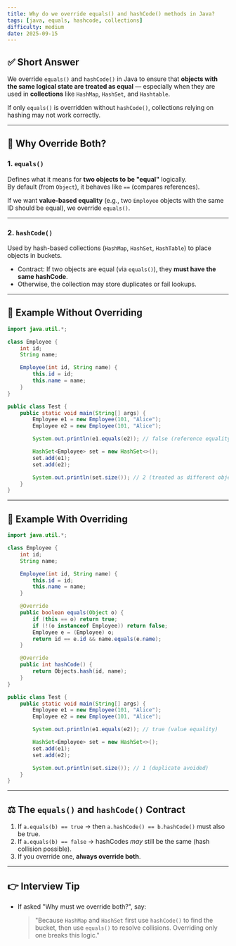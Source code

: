 ```yaml
---
title: Why do we override equals() and hashCode() methods in Java?
tags: [java, equals, hashcode, collections]
difficulty: medium
date: 2025-09-15
---
```


## ✅ Short Answer
We override `equals()` and `hashCode()` in Java to ensure that **objects with the same logical state are treated as equal** — especially when they are used in **collections** like `HashMap`, `HashSet`, and `Hashtable`.  

If only `equals()` is overridden without `hashCode()`, collections relying on hashing may not work correctly.

---

## 🔎 Why Override Both?

### 1. `equals()`  
Defines what it means for **two objects to be "equal"** logically.  
By default (from `Object`), it behaves like `==` (compares references).  

If we want **value-based equality** (e.g., two `Employee` objects with the same ID should be equal), we override `equals()`.

---

### 2. `hashCode()`  
Used by hash-based collections (`HashMap`, `HashSet`, `HashTable`) to place objects in buckets.  
- Contract: If two objects are equal (via `equals()`), they **must have the same hashCode**.  
- Otherwise, the collection may store duplicates or fail lookups.

---

## 📖 Example Without Overriding
```java
import java.util.*;

class Employee {
    int id;
    String name;

    Employee(int id, String name) {
        this.id = id;
        this.name = name;
    }
}

public class Test {
    public static void main(String[] args) {
        Employee e1 = new Employee(101, "Alice");
        Employee e2 = new Employee(101, "Alice");

        System.out.println(e1.equals(e2)); // false (reference equality)

        HashSet<Employee> set = new HashSet<>();
        set.add(e1);
        set.add(e2);

        System.out.println(set.size()); // 2 (treated as different objects)
    }
}
```

---

## 📖 Example With Overriding
```java
import java.util.*;

class Employee {
    int id;
    String name;

    Employee(int id, String name) {
        this.id = id;
        this.name = name;
    }

    @Override
    public boolean equals(Object o) {
        if (this == o) return true;
        if (!(o instanceof Employee)) return false;
        Employee e = (Employee) o;
        return id == e.id && name.equals(e.name);
    }

    @Override
    public int hashCode() {
        return Objects.hash(id, name);
    }
}

public class Test {
    public static void main(String[] args) {
        Employee e1 = new Employee(101, "Alice");
        Employee e2 = new Employee(101, "Alice");

        System.out.println(e1.equals(e2)); // true (value equality)

        HashSet<Employee> set = new HashSet<>();
        set.add(e1);
        set.add(e2);

        System.out.println(set.size()); // 1 (duplicate avoided)
    }
}
```

---

## ⚖️ The `equals()` and `hashCode()` Contract

1. If `a.equals(b) == true` → then `a.hashCode() == b.hashCode()` must also be true.  
2. If `a.equals(b) == false` → hashCodes *may* still be the same (hash collision possible).  
3. If you override one, **always override both**.  

---

## 👉 Interview Tip
- If asked "Why must we override both?", say:  
  > "Because `HashMap` and `HashSet` first use `hashCode()` to find the bucket, then use `equals()` to resolve collisions. Overriding only one breaks this logic."  

